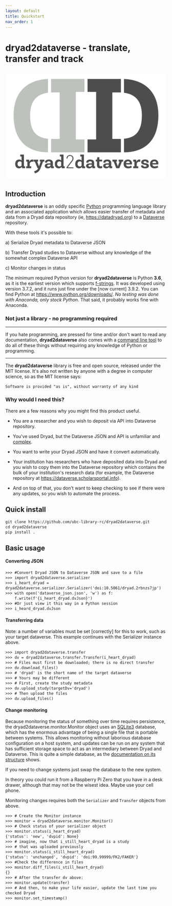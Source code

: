 ```yaml
---
layout: default
title: Quickstart 
nav_order: 1
---
```



# dryad2dataverse -  translate, transfer and track

![dryad2dataverse logo](images/dryad2dataverseLogo.svg)
---

## Introduction

**dryad2dataverse** is an oddly specific [Python](https://python.org) programming language library and an associated application which allows easier transfer of metadata and data from a Dryad data repository (ie, <https://datadryad.org>) to a [Dataverse](https://dataverse.org/ "Dataverse software main site") repository.

With these tools it's possible to: 

a) Serialize Dryad metadata to Dataverse JSON

b) Transfer Dryad studies to Dataverse without any knowledge of the somewhat complex Dataverse API

c) Monitor changes in status

The minimum required Python version for **dryad2dataverse** is Python **3.6**, as it is the earliest version which supports [f-strings](https://www.python.org/dev/peps/pep-0498/). It was developed using version 3.7.2, and it runs just fine under the [now current] 3.9.2. You can find Python at <https://www.python.org/downloads/>. _No testing was done with Anaconda, only stock Python_. That said, it probably works fine with Anaconda.

### Not just a library - no programming required
----

If you hate programming, are pressed for time and/or don't want to read any documentation, **dryad2dataverse** also comes with a [command line tool](scripts.md) to do all of these things without requiring any knowledge of Python or programming.

----

The **dryad2dataverse** library is free and open source, released under the MIT license. It's also not written by anyone with a degree in computer science, so as the MIT license says: 

	Software is provided "as is", without warranty of any kind

### Why would I need this?

There are a few reasons why you might find this product useful.

* You are a researcher and you wish to deposit via API into Dataverse repository. 

* You've used Dryad, but the Dataverse JSON and API is unfamiliar and [complex](https://guides.dataverse.org/en/latest/_downloads/dataset-create-new-all-default-fields.json "Complex Dataverse JSON"). 

* You want to write your Dryad JSON and have it convert automatically.

* Your institution has researchers who have deposited data into Dryad and you wish to copy them into the Dataverse repository which contains the bulk of your institution's research data (for example, the Dataverse repository at <https://dataverse.scholarsportal.info>).

* And on top of that, you don't want to keep checking to see if there were any updates, so you wish to automate the process.

## Quick install

```
git clone https://github.com/ubc-library-rc/dryad2dataverse.git
cd dryad2dataverse
pip install .
```

## Basic usage

#### Converting JSON
```
>>> #Convert Dryad JSON to Dataverse JSON and save to a file
>>> import dryad2dataverse.serializer
>>> i_heart_dryad = dryad2dataverse.serializer.Serializer('doi:10.5061/dryad.2rbnzs7jp')
>>> with open('dataverse_json.json', 'w') as f:
	f.write(f'{i_heart_dryad.dvJson}')
>>> #Or just view it this way in a Python session
>>> i_heard_dryad.dvJson
```

#### Transferring data

Note: a number of variables must be set [correctly] for this to work, such as your target dataverse. This example continues with the Serializer instance above.

```
>>> import dryad2dataverse.transfer
>>> dv = dryad2dataverse.transfer.Transfer(i_heart_dryad)
>>> # Files must first be downloaded; there is no direct transfer
>>> dv.download_files()
>>> # 'dryad' is the short name of the target dataverse
>>> # Yours may be different
>>> # First, create the study metadata
>>> dv.upload_study(targetDv='dryad')
>>> # Then upload the files
>>> dv.upload_files()
```

#### Change monitoring

Because monitoring the status of something over time requires persistence, the dryad2dataverse.monitor.Monitor object uses an [SQLite3](https://sqlite.org) database, which has the enormous advantage of being a single file that is portable between systems. This allows monitoring without laborious database configuration on a host system, and updates can be run on any system that has sufficient storage space to act as an intermediary between Dryad and Dataverse. This is quite a simple database, as the [documentation on its structure](dbase_structure/index.html) shows.

If you need to change systems just swap the database to the new system.

In theory you could run it from a Raspberry Pi Zero that you have in a desk drawer, although that may not be the wisest idea. Maybe use your cell phone.

Monitoring changes requires both the `Serializer` and `Transfer` objects from above.

```
>>> # Create the Monitor instance
>>> monitor = dryad2dataverse.monitor.Monitor()
>>> # Check status of your serializer object
>>> monitor.status(i_heart_dryad)
{'status': 'new', 'dvpid': None}
>>> # imagine, now that i_still_heart_dryad is a study
>>> # that was uploaded previously
>>> monitor.status(i_still_heart_dryad)
{'status': 'unchanged', 'dvpid': 'doi:99.99999/FK2/FAKER'}
>>> #Check the difference in files
>>> monitor.diff_files(i_still_heart_dryad)
{}
>>> # After the transfer dv above:
>>> monitor.update(transfer)
>>> # And then, to make your life easier, update the last time you checked Dryad
>>> monitor.set_timestamp()
```

